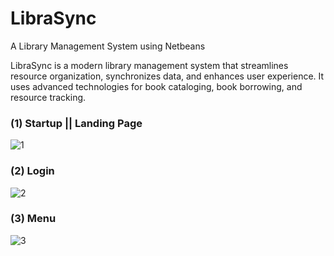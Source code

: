 # LibraSync
A Library Management System using Netbeans

LibraSync is a modern library management system that streamlines resource organization, synchronizes data, and enhances user experience. It uses advanced technologies for book cataloging, book borrowing, and resource tracking.

### (1) Startup || Landing Page
![1](https://github.com/mrmickii/LibraSync/assets/89602094/563d5c93-8341-4acc-9832-38a43f8bb567)

### (2) Login
![2](https://github.com/mrmickii/LibraSync/assets/89602094/ef5822d2-de68-42ff-b349-4b18bb7d2dbe)

### (3) Menu
![3](https://github.com/mrmickii/LibraSync/assets/89602094/4d815e32-c2c2-4842-889b-7ca5b45f5aad)

